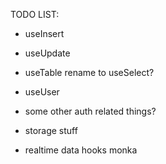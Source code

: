 TODO LIST:

- useInsert
- useUpdate
- useTable rename to useSelect?

- useUser
- some other auth related things?

- storage stuff

- realtime data hooks monka
